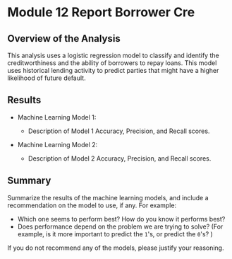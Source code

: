# Module 12 Report Borrower Cre

## Overview of the Analysis

This analysis uses a logistic regression model to classify and identify the creditworthiness and the ability of borrowers to repay loans.  This model uses historical lending activity to predict parties that might have a higher likelihood of future default.  

## Results

* Machine Learning Model 1:
  * Description of Model 1 Accuracy, Precision, and Recall scores.



* Machine Learning Model 2:
  * Description of Model 2 Accuracy, Precision, and Recall scores.

## Summary

Summarize the results of the machine learning models, and include a recommendation on the model to use, if any. For example:
* Which one seems to perform best? How do you know it performs best?
* Does performance depend on the problem we are trying to solve? (For example, is it more important to predict the `1`'s, or predict the `0`'s? )

If you do not recommend any of the models, please justify your reasoning.
